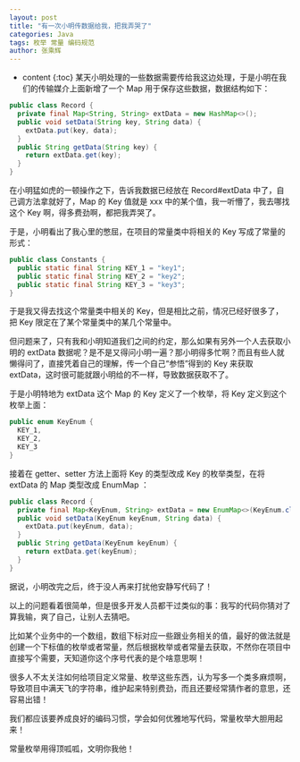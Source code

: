 ```yaml
---
layout: post
title: "有一次小明传数据给我，把我弄哭了"
categories: Java
tags: 枚举 常量 编码规范
author: 张乘辉
---
```


* content
{:toc}
某天小明处理的一些数据需要传给我这边处理，于是小明在我们的传输媒介上面新增了一个 Map 用于保存这些数据，数据结构如下：

```java
public class Record {
  private final Map<String, String> extData = new HashMap<>();
  public void setData(String key, String data) {
    extData.put(key, data);
  }
  public String getData(String key) {
    return extData.get(key);
  }
}
```

在小明猛如虎的一顿操作之下，告诉我数据已经放在 Record#extData 中了，自己调方法拿就好了，Map 的 Key 值就是 xxx 中的某个值，我一听懵了，我去哪找这个 Key 啊，得多费劲啊，都把我弄哭了。

于是，小明看出了我心里的憋屈，在项目的常量类中将相关的 Key 写成了常量的形式：

```java
public class Constants {
  public static final String KEY_1 = "key1";
  public static final String KEY_2 = "key2";
  public static final String KEY_3 = "key3";
}
```

于是我又得去找这个常量类中相关的 Key，但是相比之前，情况已经好很多了，把 Key 限定在了某个常量类中的某几个常量中。

但问题来了，只有我和小明知道我们之间的约定，那么如果有另外一个人去获取小明的 extData 数据呢？是不是又得问小明一遍？那小明得多忙啊？而且有些人就懒得问了，直接凭着自己的理解，传一个自己“参悟”得到的 Key 来获取 extData，这时很可能就跟小明给的不一样，导致数据获取不了。

于是小明特地为 extData 这个 Map 的 Key 定义了一个枚举，将 Key 定义到这个枚举上面：

```java
public enum KeyEnum {
  KEY_1,
  KEY_2,
  KEY_3
}
```

接着在 getter、setter 方法上面将 Key 的类型改成 Key 的枚举类型，在将 extData 的 Map 类型改成 EnumMap ：

```java
public class Record {
  private final Map<KeyEnum, String> extData = new EnumMap<>(KeyEnum.class);
  public void setData(KeyEnum keyEnum, String data) {
    extData.put(keyEnum, data);
  }
  public String getData(KeyEnum keyEnum) {
    return extData.get(keyEnum);
  }
}
```

据说，小明改完之后，终于没人再来打扰他安静写代码了！



以上的问题看着很简单，但是很多开发人员都干过类似的事：我写的代码你猜对了算我输，爽了自己，让别人去猜吧。

比如某个业务中的一个数组，数组下标对应一些跟业务相关的值，最好的做法就是创建一个下标值的枚举或者常量，然后根据枚举或者常量去获取，不然你在项目中直接写个需要，天知道你这个序号代表的是个啥意思啊！

很多人不太关注如何给项目定义常量、枚举这些东西，认为写多一个类多麻烦啊，导致项目中满天飞的字符串，维护起来特别费劲，而且还要经常猜作者的意思，还容易出错！

我们都应该要养成良好的编码习惯，学会如何优雅地写代码，常量枚举大胆用起来！

常量枚举用得顶呱呱，文明你我他！
